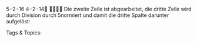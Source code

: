 5−2−16
4−2−14

Die zweite Zeile ist abgearbeitet, die dritte Zeile wird durch Division durch 5normiert und damit die
dritte Spalte darunter aufgelöst:

   Tags & Topics:
   